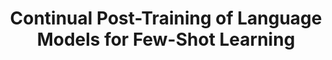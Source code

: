 ---
layout: default
title: 'Continual Post-Training of Language Models for Few-Shot Learning'
authors: Zixuan Ke, Haowei Lin, <strong>Yijia Shao</strong>, Hu Xu, Lei Shu, Bing Liu
publication: Will appear in EMNLP 2022.
year: 2022.5
pdf: ''
code: ''
---